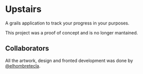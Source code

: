 # Upstairs

A grails application to track your progress in your purposes.

This project was a proof of concept and is no longer mantained.

## Collaborators

All the artwork, design and fronted development was done by [@elhombretecla](http://github.com/elhombretecla).
